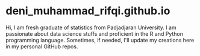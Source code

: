 # deni_muhammad_rifqi.github.io
Hi, I am fresh graduate of statistics from Padjadjaran University. I am passionate about data science stuffs and proficient in the R and Python programming language. Sometimes, if needed, I'll update my creations here in my personal GitHub repos.
